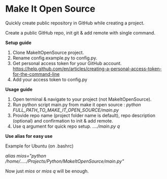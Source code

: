 # Make It Open Source
Quickly create public repository in GitHub while creating a project.

Create a public GitHub repo, init git & add remote with single command.

**Setup guide**
1. Clone MakeItOpenSource project.
2. Rename config.example.py to config.py.
3. Get personal access token for your GitHub account.
https://help.github.com/en/articles/creating-a-personal-access-token-for-the-command-line
4. Add your access token to config.py

**Usage guide**
1. Open terminal & navigate to your project (not MakeItOpenSource).
2. Run python script main.py from make it open source : *python FULL_PATH_TO_MAKE_IT_OPEN_SOURCE/main.py*
3. Provide repo name (project folder name is default), repo description (optional) and confirmation to init & add remote.
4. Use q argument for quick repo setup. *..../main.py q*

**Use alias for easy use**

Example for Ubuntu (on .bashrc)

*alias mios="python /home/...../Projects/Python/MakeItOpenSource/main.py"*

Now just *mios* or *mios q* will be enough.